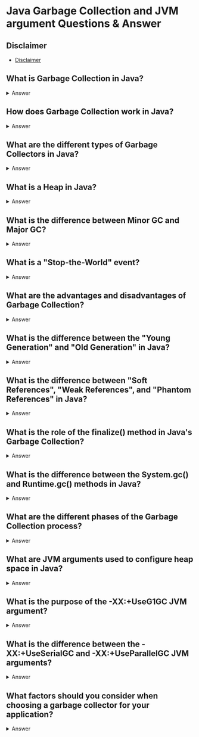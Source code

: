 # Java Garbage Collection and JVM argument Questions & Answer

## Disclaimer
- [Disclaimer](disclaimer-qa.md)


## What is Garbage Collection in Java?
<details>
<summary>Answer</summary>

- Garbage Collection (GC) in Java is the process of automatically identifying and reclaiming memory used by objects that are no longer reachable or needed by the program. 
- The Java Virtual Machine (JVM) performs garbage collection to ensure efficient memory management, reducing the chances of memory leaks and improving the performance of the application.

</details>

## How does Garbage Collection work in Java?
<details>
<summary>Answer</summary>

- Garbage Collection works by identifying objects that are no longer referenced by any part of the program, meaning they are not accessible from any active threads. 
- The JVM uses algorithms to track object references and reclaim memory. The main steps involved in GC are:
  - **Marking:** The GC identifies all live objects in the heap (objects that are still reachable).
  - **Sweeping:** The garbage collector removes objects that are no longer reachable.
  - **Compacting:** In some GC algorithms, the heap is compacted to ensure that free memory is contiguous, which can improve allocation efficiency.

</details>

## What are the different types of Garbage Collectors in Java?
<details>
<summary>Answer</summary>

- Java provides several garbage collectors (GC) based on different strategies for managing memory:
  - Serial GC: A simple, single-threaded collector suitable for applications with small heaps.
  - Parallel GC (throughput collector): Uses multiple threads for garbage collection, improving performance in multi-core systems.
  - Concurrent Mark-Sweep (CMS) GC: A collector aimed at minimizing pause times by performing most of the work concurrently with the application.
  - G1 (Garbage First) GC: A low-latency garbage collector designed to meet specific pause-time goals while maintaining high throughput.
  - ZGC (Z Garbage Collector): A scalable, low-latency garbage collector designed for applications that require a large heap size.
  - Shenandoah GC: Another low-latency GC introduced in JDK 12, focusing on reducing pause times.

</details>

## What is a Heap in Java?
<details>
<summary>Answer</summary>

- The heap is a region of memory used for dynamic memory allocation in Java. 
- All objects in Java are created in the heap, and the garbage collector manages the allocation and reclamation of memory within this region. 
- The heap is divided into different areas:
  - Young Generation: Where new objects are allocated.
    - Eden Space: Where most new objects are initially allocated.
    - Survivor Spaces (S0 & S1): Used to hold objects that survived a GC cycle in the young generation.
  - Old Generation: Stores long-lived objects that have survived multiple GC cycles.
  - Permanent Generation (or Metaspace in newer versions): Stores class definitions, method metadata, etc.

</details>

## What is the difference between Minor GC and Major GC?
<details>
<summary>Answer</summary>

- **Minor GC**
  - Minor GC: Occurs in the Young Generation when the Eden space is full and objects need to be moved to the Survivor spaces or promoted to the Old Generation. 
  - Minor GC is typically faster as it involves a smaller portion of the heap.
- **Major GC**
  - Major GC: Also known as Full GC, it occurs when the Old Generation is full and the JVM needs to reclaim space from both the Young and Old Generations. 
  - Major GC is more time-consuming and may cause significant application pause times, especially for large heaps.

</details>

## What is a "Stop-the-World" event?
<details>
<summary>Answer</summary>

- A "Stop-the-World" event occurs when the JVM halts all application threads in order to perform garbage collection. 
- During this time, the program execution is paused. 
- Both minor and major GC events can trigger Stop-the-World pauses. 
- The duration of the pause can vary depending on the type of garbage collector being used, the size of the heap, and other factors.

</details>

## What are the advantages and disadvantages of Garbage Collection?
<details>
<summary>Answer</summary>

- **Advantages**
  - Automatic Memory Management: The garbage collector automatically reclaims memory, reducing the programmer's responsibility to manage memory manually.
  - Prevents Memory Leaks: By automatically cleaning up unreachable objects, GC helps avoid memory leaks.
  - Improves Efficiency: Since GC is performed in the background, it ensures efficient memory usage without manual intervention.
- **Disadvantages**
  - Performance Overhead: Garbage collection can impact application performance, especially during Stop-the-World events.
  - Unpredictable Pause Times: Some garbage collectors may introduce long pauses, which may not be acceptable for real-time applications.
  - Limited Control: Developers have limited control over the exact timing and behavior of garbage collection.

</details>

## What is the difference between the "Young Generation" and "Old Generation" in Java?
<details>
<summary>Answer</summary>

- **Young Generation**:
  -  Young Generation: This area of the heap is where most of the objects are initially created. It is divided into three spaces:
    - Eden Space: Where new objects are created.
    - Survivor Spaces (S0 & S1): Where objects that survived a GC cycle in the Young Generation are moved.

Objects in the Young Generation are collected more frequently, and garbage collection in this area is faster and less expensive.

- **Old Generation:**:
  - This area stores long-lived objects that have survived multiple garbage collection cycles in the Young Generation. 
  - The objects that are promoted from the Young Generation are moved to the Old Generation. 
  - Garbage collection in this area is less frequent but more expensive.

</details>

## What is the difference between "Soft References", "Weak References", and "Phantom References" in Java?
<details>
<summary>Answer</summary>

- **Soft Reference:** An object that is softly reachable is one that is not strongly reachable but can still be garbage collected when the JVM needs memory. Soft references are used for caching.
- **Weak Reference:** An object that is weakly reachable is eligible for GC as soon as there are no strong references to it. Weak references are typically used for building mappings, like in the WeakHashMap.
- **Phantom Reference:** A phantom reference is used to schedule post-mortem cleanup after an object has been collected by GC. The object will not be accessible through the phantom reference, but it allows for finalization tasks to be triggered after an object is garbage collected.

</details>

## What is the role of the finalize() method in Java's Garbage Collection?
<details>
<summary>Answer</summary>

- The finalize() method is called by the JVM just before an object is garbage collected.
- It provides an opportunity to perform cleanup operations (e.g., releasing resources like file handles, database connections). 
- However, it is not guaranteed to be called, and it may introduce performance overhead. 
- Since finalize() is deprecated in Java 9 and later due to its unpredictability and inefficiency, it is recommended to use try-with-resources and other resource management techniques instead.

</details>

## What is the difference between the System.gc() and Runtime.gc() methods in Java?
<details>
<summary>Answer</summary>

- Both System.gc() and Runtime.gc() request the JVM to perform garbage collection, but the actual GC event is not guaranteed to happen immediately. 
- The JVM may ignore the request if it determines that garbage collection is not necessary at that time.

- System.gc(): A static method of the System class that requests garbage collection.
- Runtime.gc(): A method of the Runtime class that requests garbage collection. This is equivalent to calling System.gc() but is part of the Runtime API.

In both cases, calling these methods is generally discouraged unless absolutely necessary, as it interferes with the JVM's automatic memory management.

</details>

## What are the different phases of the Garbage Collection process?
<details>
<summary>Answer</summary>

- The Garbage Collection process consists of several phases:
  - **Marking Phase:** The GC identifies all the live objects in the heap by following references from root objects.
  - **Sweeping Phase:** The GC removes all objects that are not reachable (i.e., garbage objects).
  - **Compacting Phase:** This phase compacts the memory by moving objects in the heap, which reduces fragmentation and improves allocation performance.

</details>

## What are JVM arguments used to configure heap space in Java?
<details>
<summary>Answer</summary>

- In Java, you can configure the heap space using the following JVM arguments:
  - **-Xms:** Sets the initial heap size (the amount of memory allocated to the JVM at startup). This defines how much memory the JVM should allocate initially.
  - **-Xmx:** Sets the maximum heap size (the upper limit of memory the JVM can use for the heap). It determines how large the heap can grow.

Example 

```cmd
java -Xms512m -Xmx2g MyApplication

```
Where : 
- `-Xms512m:` Sets the initial heap size to 512 MB.
- `-Xmx2g:` Sets the maximum heap size to 2 GB.

Why adjust the heap space?
- Initial Heap Size (-Xms): A higher initial heap size can reduce the overhead caused by dynamically resizing the heap during runtime.
- Maximum Heap Size (-Xmx): This should be set based on the memory requirements of the application. Setting it too high can result in the system running out of memory, while setting it too low may lead to OutOfMemoryError.

</details>

## What is the purpose of the -XX:+UseG1GC JVM argument?
<details>
<summary>Answer</summary>

- The -XX:+UseG1GC JVM argument enables the Garbage First (G1) Garbage Collector. 
- G1 is designed for applications that require both high throughput and low pause times. 
- It divides the heap into regions and prioritizes garbage collection based on the application's needs, thus aiming to meet pause-time goals.

**Use case for G1 GC:**
- When to use: It is suitable for applications with large heap sizes (e.g., multiple gigabytes of heap) and those requiring predictable low-pause times.

```cmd
java -XX:+UseG1GC MyApplication

```

G1 can also be tuned further with parameters like:
- `-XX:MaxGCPauseMillis=<time>: Sets the target maximum pause time (in milliseconds).`
- `-XX:G1HeapRegionSize=<size>: Defines the region size in the heap, which can optimize G1 performance for certain workloads.`

</details>

##  What is the difference between the -XX:+UseSerialGC and -XX:+UseParallelGC JVM arguments?
<details>
<summary>Answer</summary>

- The -XX:+UseSerialGC and -XX:+UseParallelGC are JVM arguments used to specify different types of Garbage Collectors:
  - `-XX:+UseSerialGC:` This enables the Serial Garbage Collector. It uses a single thread for both minor and major garbage collections. While it's simple and has lower overhead, it can cause significant pause times and is typically used in single-threaded or small applications with limited memory.
  - For small applications, environments with limited resources, or when low memory footprint is a priority.

```shell
java -XX:+UseSerialGC MyApplication

```
- `-XX:+UseParallelGC:` This enables the Parallel Garbage Collector, which uses multiple threads to perform garbage collection tasks (such as minor garbage collection). This collector is designed to increase throughput by parallelizing the collection process in multi-core systems.
- Use case: For applications with higher memory requirements and those that need better throughput but can tolerate longer pause times.
```shell
java -XX:+UseParallelGC MyApplication

```

**Key Differences:**
- Serial GC is single-threaded, while Parallel GC uses multiple threads.
- Parallel GC is more efficient in multi-core systems and improves throughput but may introduce longer pause times.

</details>

## What factors should you consider when choosing a garbage collector for your application?
<details>
<summary>Answer</summary>

When choosing a garbage collector for your Java application, the following factors should be considered:

- Pause Time Requirements:
  - Low Latency: If your application requires low pause times (e.g., real-time applications), you should consider garbage collectors like G1 GC, ZGC, or Shenandoah GC.
  - High Throughput: If your application can tolerate longer pauses but needs high throughput, consider Parallel GC.
- Heap Size:
  - For large heaps (e.g., 10 GB or more), G1 GC, ZGC, or Shenandoah GC are more efficient.
  - For smaller heaps, Serial GC or Parallel GC may suffice.
- Application Behavior:
  - If your application performs long-running background tasks or uses large datasets (e.g., batch processing), Parallel GC might be a good choice.
  - For applications that need consistent low-latency performance (e.g., web servers), G1, ZGC, or Shenandoah GC would be better suited.
- System Resources:
  - Parallel GC is ideal for multi-core systems, as it can take advantage of multiple CPU threads for garbage collection tasks.
  - Serial GC is useful in environments with limited resources or single-core processors.

</details>
